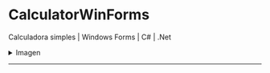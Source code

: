 # CalculatorWinForms
Calculadora simples |  Windows Forms |  C# | .Net

<details>
<summary>Imagen</summary>
<img src="https://cdn.discordapp.com/attachments/919778076089540608/928364747844386907/unknown.png">
</details>
<hr/>
